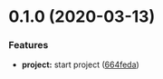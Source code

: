 # 0.1.0 (2020-03-13)


### Features

* **project:** start project ([664feda](https://github.com/VovanR/test-c/commit/664feda6c8883db8ce5541aa89cf79818b2d1132))



